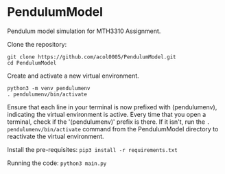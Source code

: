 # PendulumModel
Pendulum model simulation for MTH3310 Assignment. 

Clone the repository:
```
git clone https://github.com/acol0005/PendulumModel.git
cd PendulumModel
```


Create and activate a new virtual environment. 
```
python3 -m venv pendulumenv
. pendulumenv/bin/activate
```
Ensure that each line in your terminal is now prefixed with (pendulumenv), indicating the virtual environment is active. 
Every time that you open a terminal, check if the '(pendulumenv)' prefix is there. If it isn't, run the `.  pendulumenv/bin/activate` command from the PendulumModel directory to reactivate the virtual environment. 

Install the pre-requisites:
`pip3 install -r requirements.txt`

Running the code:
`python3 main.py`
